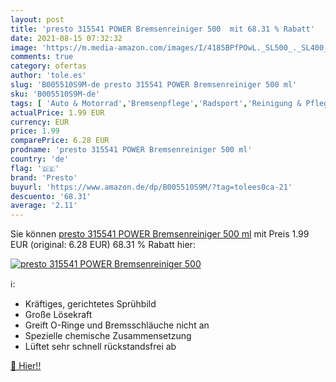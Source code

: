 ```yaml
---
layout: post
title: 'presto 315541 POWER Bremsenreiniger 500  mit 68.31 % Rabatt'
date: 2021-08-15 07:32:32
image: 'https://m.media-amazon.com/images/I/4185BPfPOwL._SL500_._SL400_.jpg'
comments: true
category: ofertas
author: 'tole.es'
slug: 'B005510S9M-de presto 315541 POWER Bremsenreiniger 500 ml'
sku: 'B005510S9M-de'
tags: [ 'Auto & Motorrad','Bremsenpflege','Radsport','Reinigung & Pflege','Sport','Sport & Freizeit','Sportausrüstung & -bekleidung','Werkzeug & Flickzeug','presto', ]
actualPrice: 1.99 EUR
currency: EUR
price: 1.99
comparePrice: 6.28 EUR
prodname: 'presto 315541 POWER Bremsenreiniger 500 ml'
country: 'de'
flag: '🇩🇪'
brand: 'Presto'
buyurl: 'https://www.amazon.de/dp/B005510S9M/?tag=tolees0ca-21'
descuento: '68.31'
average: '2.11'
---
```


Sie können [presto 315541 POWER Bremsenreiniger 500 ml](https://www.amazon.de/dp/B005510S9M/?tag=tolees0ca-21) mit Preis 1.99 EUR (original: 6.28 EUR) 68.31 % Rabatt hier:

[![presto 315541 POWER Bremsenreiniger 500 ](https://m.media-amazon.com/images/I/4185BPfPOwL._SL500_._SL400_.jpg)](https://www.amazon.de/dp/B005510S9M/?tag=tolees0ca-21)

ℹ️:

- Kräftiges, gerichtetes Sprühbild
- Große Lösekraft
- Greift O-Ringe und Bremsschläuche nicht an
- Spezielle chemische Zusammensetzung
- Lüftet sehr schnell rückstandsfrei ab

[🛒 Hier!!](https://www.amazon.de/dp/B005510S9M/?tag=tolees0ca-21)
